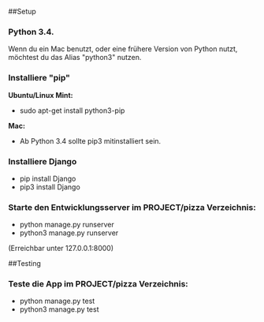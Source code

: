 ##Setup
### Python 3.4.
Wenn du ein Mac benutzt, oder eine frühere Version von Python nutzt, möchtest du das Alias "python3" nutzen.

### Installiere "pip"
**Ubuntu/Linux Mint:** 

- sudo apt-get install python3-pip

**Mac:**

- Ab Python 3.4 sollte pip3 mitinstalliert sein.

### Installiere Django
- pip install Django
- pip3 install Django

### Starte den Entwicklungsserver im PROJECT/pizza Verzeichnis:
- python manage.py runserver
- python3 manage.py runserver

(Erreichbar unter 127.0.0.1:8000)

##Testing
### Teste die App im PROJECT/pizza Verzeichnis:
- python manage.py test
- python3 manage.py test